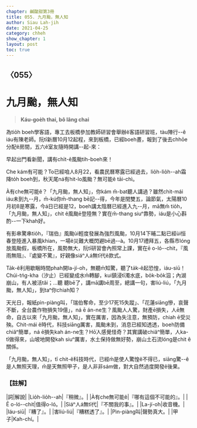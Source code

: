 ```yaml
---
chapter: 鹹酸甜第3冊
title: 055. 九月颱，無人知
author: Siau Lah-jih
date: 2021-04-25
category: chheh
show_chapter: 1
layout: post
toc: true
---
```


## 〈055〉
# 九月颱，無人知
> **Káu-goe̍h thai, bô lâng chai**
 
為tio̍h boeh學客語，專工去板橋參加教師研習會舉辦ê客語研習班，tàu陣行--ê iáu有陳老師。阮tī新曆10月12起程，來到板橋，已經boeh晝，報到了後去chhōe分配ê房間，五六ê室友隨時開講--起-來：

早起出門看新聞，講有chi̍t-ê風颱tih-boeh來！

Che kám有可能？To已經咱人8月22，看農民曆寒露已經過去，lio̍h-lio̍h--ah霜降to̍h boeh到，秋天尾ná有hit-lo風颱？無可能ê tāi-chì。

À有che無可能ê？「九月颱，無人知」，你kám m̄-bat聽人講過？雖然chit-mái iáu未到九--月，m̄-kú你m̄-thang bē記--得，今年是閏雙五，論節氣，太陽曆10月初8是寒露，今á日已經是12，boeh講太陰曆已經進入九--月，mā無m̄ tio̍h，「九月颱，無人知」，chit ê風颱ē登陸無？實在m̄-thang siuⁿ靠勢，iáu是小心斟酌--一下khah好。

有影串驚串tio̍h，『瑞伯』風颱ùi輕度發展為強烈風颱，10月14下晡二點已經ùi恒春登陸進入暴風khian，一場ê災難大概閃避bē過--à。10月17禮拜五，各縣市lóng放風颱假，板橋所在，風勢無大，阮tī研習會內照常上課，實在ē o-ló--chit，『風雨無阻』、『處變不驚』，好親像siáⁿ人á無tī代ê款式。

Ta̍k-ê利用歇睏時間phah開la-jí-o͘h，無聽m̄知驚，聽了ta̍k-ê起恐惶，iáu-siū！Chúi-tńg-kha（汐止）已經變成水m̄轉腳，kui鎮浸tī濁水底，bo̍k-bo̍k泅；內湖崩山，有人被活tâi；…聽 聽bē了，講mā講bē周至，總講一句，害liú-liú，「九月颱，無人知」，到taⁿ你chiah知？

天光日，報紙pìn-piàng叫，「瑞伯奪命，至少17死15失蹤」、「花蓮siāng慘，哀聲不斷，全台農作物損失19億」，ná ē án-ne生？風颱人人驚，財產ē損失，人ē無命，自古以來「九月颱，無人知」，實在厲害，因為失注意，無預防，chiah ē受災殃。Chit-mái ê時代，科技siāng厲害，風颱未到，消息已經知透透，boeh防備chiâⁿ簡單，ná ē損失kah án-ne生？Hō͘人感覺怪奇？其實講破chiâⁿ簡單，人ka-tī做得來，山坡地開發kah siuⁿ厲害，水土保持做無好勢，崩山土石流lóng是chit ê關係。

「九月颱，無人知」，tī chit-ê科技時代，已經m̄是使人驚惶ê不得已，siāng驚--ê是人無照天理，m̄是天無照甲子，是人非非sám做，對大自然過度開發ê後果。

 
### 【註解】

|詞|解說|
|Lio̍h-lio̍h--ah|『稍微』。|
|À有che無可能ê|『哪有這個不可能的』。|
|Ē o-ló--chit|值得o-ló。|
|Siáⁿ人á無tī代|『不關我的事』。|
|La-jí-o͘h|收音機。|
|Iáu-siū|『糟了』。|
|害liú-liú|『糟糕透了』。|
|Pìn-piàng叫|聲勢真大。|
|甲子|Kah-chí。|
